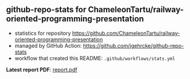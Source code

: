 ## github-repo-stats for ChameleonTartu/railway-oriented-programming-presentation

- statistics for repository https://github.com/ChameleonTartu/railway-oriented-programming-presentation
- managed by GitHub Action: https://github.com/jgehrcke/github-repo-stats
- workflow that created this README: `.github/workflows/stats.yml`

**Latest report PDF**: [report.pdf](https://github.com/ChameleonTartu/buymeacoffee-repo-stats/raw/master/ChameleonTartu/railway-oriented-programming-presentation/latest-report/report.pdf)

